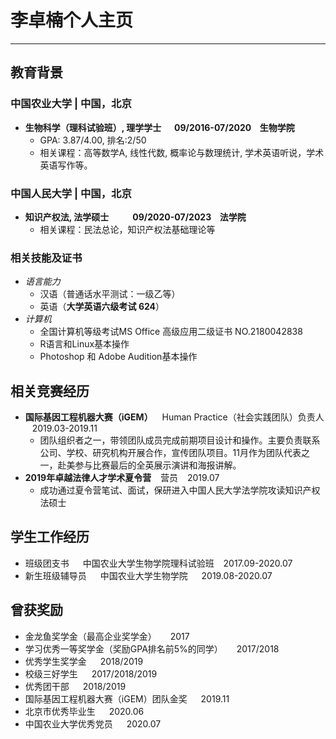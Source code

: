 # 李卓楠个人主页
---
## 教育背景
### 中国农业大学 | 中国，北京
- **生物科学（理科试验班）, 理学学士  &emsp; 09/2016-07/2020 &ensp; 生物学院**
  - GPA: 3.87/4.00, 排名:2/50
  - 相关课程：高等数学A, 线性代数, 概率论与数理统计, 学术英语听说，学术英语写作等。

### 中国人民大学 | 中国，北京
- **知识产权法, 法学硕士 &emsp; &emsp; 09/2020-07/2023 &ensp; 法学院**
  - 相关课程：民法总论，知识产权法基础理论等

### 相关技能及证书
- *语言能力*
  - 汉语（普通话水平测试：一级乙等）
  - 英语（**大学英语六级考试 624**）
- *计算机*
  - 全国计算机等级考试MS Office 高级应用二级证书 NO.2180042838 
  - R语言和Linux基本操作
  - Photoshop 和 Adobe Audition基本操作

## 相关竞赛经历
- **国际基因工程机器大赛（iGEM）** &ensp; Human Practice（社会实践团队）负责人  &ensp; 2019.03-2019.11
  - 团队组织者之一，带领团队成员完成前期项目设计和操作。主要负责联系公司、学校、研究机构开展合作，宣传团队项目。11月作为团队代表之一，赴美参与比赛最后的全英展示演讲和海报讲解。
- **2019年卓越法律人才学术夏令营** &ensp; 营员 &ensp; 2019.07
  - 成功通过夏令营笔试、面试，保研进入中国人民大学法学院攻读知识产权法硕士

## 学生工作经历
- 班级团支书 &emsp; 中国农业大学生物学院理科试验班 &ensp; 2017.09-2020.07
- 新生班级辅导员 &emsp; 中国农业大学生物学院 &emsp; 2019.08-2020.07

## 曾获奖励
- 金龙鱼奖学金（最高企业奖学金） &emsp; 2017
- 学习优秀一等奖学金（奖励GPA排名前5%的同学） &emsp; 2017/2018
- 优秀学生奖学金 &emsp; 2018/2019
- 校级三好学生 &emsp; 2017/2018/2019
- 优秀团干部 &emsp; 2018/2019
- 国际基因工程机器大赛（iGEM）团队金奖 &emsp; 2019.11
- 北京市优秀毕业生 &emsp; 2020.06
- 中国农业大学优秀党员 &emsp; 2020.07
